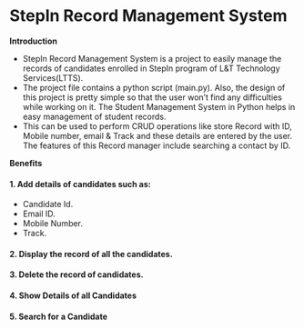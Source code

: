 # StepIn Record Management System

**Introduction**
- StepIn Record Management System is a project to easily manage the records of candidates enrolled in StepIn program of L&T Technology Services(LTTS).
- The project file contains a python script (main.py). Also, the design of this project is pretty simple so that the user won’t find any difficulties while working on it. The Student Management System in Python helps in easy management of student records.
- This can be used to perform CRUD operations like store Record with ID, Mobile number, email & Track and these details are entered by the user. The features of this Record manager include searching a contact by ID. 

**Benefits**

#### 1. Add details of candidates such as:
- Candidate Id.
- Email ID.
- Mobile Number.
- Track.

#### 2. Display the record of all the candidates.

#### 3. Delete the record of candidates.

#### 4. Show Details of all Candidates

#### 5. Search for a Candidate

